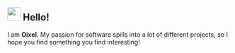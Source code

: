 <h2><img src = "https://raw.githubusercontent.com/MartinHeinz/MartinHeinz/master/wave.gif" width = 30px>   Hello!</h2>

I am **Oixel**. My passion for software spills into a lot of different projects, so I hope you find something you find interesting!
